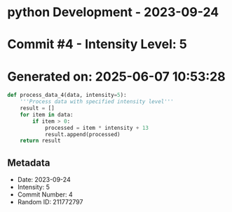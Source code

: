 ﻿# python Development - 2023-09-24
# Commit #4 - Intensity Level: 5
# Generated on: 2025-06-07 10:53:28
```python
def process_data_4(data, intensity=5):
    '''Process data with specified intensity level'''
    result = []
    for item in data:
        if item > 0:
            processed = item * intensity + 13
            result.append(processed)
    return result
```
## Metadata
- Date: 2023-09-24
- Intensity: 5
- Commit Number: 4
- Random ID: 211772797
